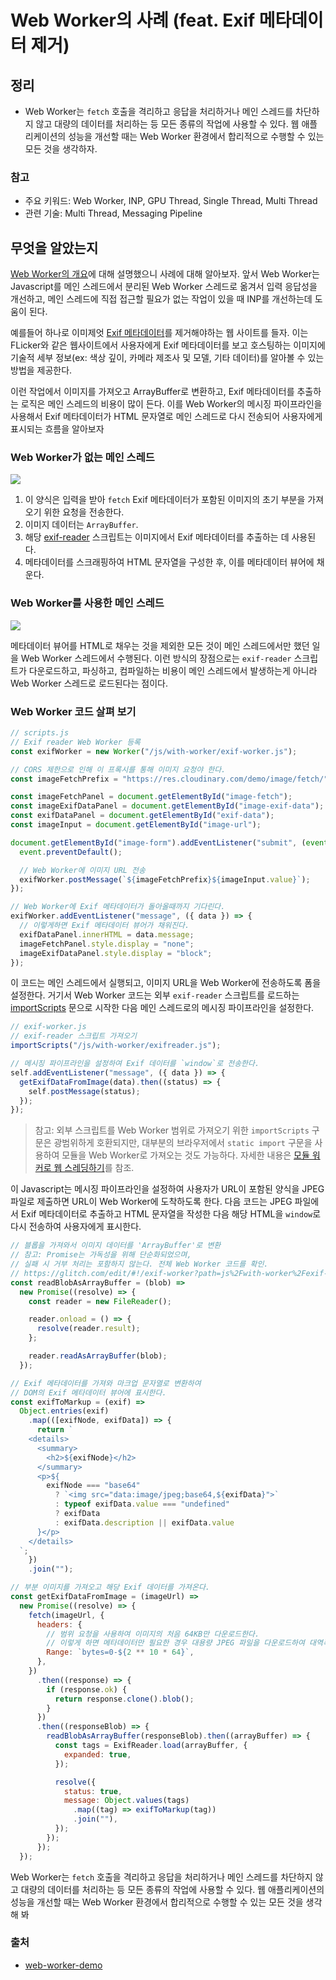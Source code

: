 # Web Worker의 사례 (feat. Exif 메타데이터 제거)

## 정리

- Web Worker는 `fetch` 호출을 격리하고 응답을 처리하거나 메인 스레드를 차단하지 않고 대량의 데이터를 처리하는 등 모든 종류의 작업에 사용할 수 있다. 웹 애플리케이션의 성능을 개선할 때는 Web Worker 환경에서 합리적으로 수행할 수 있는 모든 것을 생각하자.

### 참고

- 주요 키워드: Web Worker, INP, GPU Thread, Single Thread, Multi Thread
- 관련 기술: Multi Thread, Messaging Pipeline

## 무엇을 알았는지

[Web Worker의 개요](https://github.com/Tap-Kim/TIL/blob/main/2024/09/05_TIL.md)에 대해 설명했으니 사례에 대해 알아보자. 앞서 Web Worker는 Javascript를 메인 스레드에서 분리된 Web Worker 스레드로 옮겨서 입력 응답성을 개선하고, 메인 스레드에 직접 접근할 필요가 없는 작업이 있을 때 INP를 개선하는데 도움이 된다.

예를들어 하나로 이미제엇 [Exif 메타데이터](https://en.wikipedia.org/wiki/Exif)를 제거해야하는 웹 사이트를 들자. 이는 FLicker와 같은 웹사이트에서 사용자에게 Exif 메타데이터를 보고 호스팅하는 이미지에 기술적 세부 정보(ex: 색상 깊이, 카메라 제조사 및 모델, 기타 데이터)를 알아볼 수 있는 방법을 제공한다.

이런 작업에서 이미지를 가져오고 ArrayBuffer로 변환하고, Exif 메타데이터를 추출하는 로직은 메인 스레드의 비용이 많이 든다. 이를 Web Worker의 메시징 파이프라인을 사용해서 Exif 메타데이터가 HTML 문자열로 메인 스레드로 다시 전송되어 사용자에게 표시되는 흐름을 알아보자

### Web Worker가 없는 메인 스레드

![](https://web.dev/static/learn/performance/web-worker-demo/image/fig-1.opt_1440.png)

1. 이 양식은 입력을 받아 `fetch` Exif 메타데이터가 포함된 이미지의 초기 부분을 가져오기 위한 요청을 전송한다.
2. 이미지 데이터는 `ArrayBuffer`.
3. 해당 [exif-reader](https://www.npmjs.com/package/exif-reader) 스크립트는 이미지에서 Exif 메타데이터를 추출하는 데 사용된다.
4. 메타데이터를 스크래핑하여 HTML 문자열을 구성한 후, 이를 메타데이터 뷰어에 채운다.

### Web Worker를 사용한 메인 스레드

![](https://web.dev/static/learn/performance/web-worker-demo/image/fig-2.opt_1440.png)

메타데이터 뷰어를 HTML로 채우는 것을 제외한 모든 것이 메인 스레드에서만 했던 일을 Web Worker 스레드에서 수행된다. 이런 방식의 장점으로는 `exif-reader` 스크립트가 다운로드하고, 파싱하고, 컴파일하는 비용이 메인 스레드에서 발생하는게 아니라 Web Worker 스레드로 로드된다는 점이다.

### Web Worker 코드 살펴 보기

```js
// scripts.js
// Exif reader Web Worker 등록
const exifWorker = new Worker("/js/with-worker/exif-worker.js");

// CORS 제한으로 인해 이 프록시를 통해 이미지 요청야 한다.
const imageFetchPrefix = "https://res.cloudinary.com/demo/image/fetch/";

const imageFetchPanel = document.getElementById("image-fetch");
const imageExifDataPanel = document.getElementById("image-exif-data");
const exifDataPanel = document.getElementById("exif-data");
const imageInput = document.getElementById("image-url");

document.getElementById("image-form").addEventListener("submit", (event) => {
  event.preventDefault();

  // Web Worker에 이미지 URL 전송
  exifWorker.postMessage(`${imageFetchPrefix}${imageInput.value}`);
});

// Web Worker에 Exif 메타데이터가 돌아올때까지 기다린다.
exifWorker.addEventListener("message", ({ data }) => {
  // 이렇게하면 Exif 메타데이터 뷰어가 채워진다.
  exifDataPanel.innerHTML = data.message;
  imageFetchPanel.style.display = "none";
  imageExifDataPanel.style.display = "block";
});
```

이 코드는 메인 스레드에서 실행되고, 이미지 URL을 Web Worker에 전송하도록 폼을 설정한다. 거기서 Web Worker 코드는 외부 `exif-reader` 스크립트를 로드하는 [importScripts](https://developer.mozilla.org/docs/Web/API/WorkerGlobalScope/importScripts) 문으로 시작한 다음 메인 스레드로의 메시징 파이프라인을 설정한다.

```js
// exif-worker.js
// exif-reader 스크립트 가져오기
importScripts("/js/with-worker/exifreader.js");

// 메시징 파이프라인을 설정하여 Exif 데이터를 `window`로 전송한다.
self.addEventListener("message", ({ data }) => {
  getExifDataFromImage(data).then((status) => {
    self.postMessage(status);
  });
});
```

> 참고: 외부 스크립트를 Web Worker 범위로 가져오기 위한 `importScripts` 구문은 광범위하게 호환되지만, 대부분의 브라우저에서 `static import` 구문을 사용하여 모듈을 Web Worker로 가져오는 것도 가능하다. 자세한 내용은 [모듈 워커로 웹 스레딩하기](https://web.dev/articles/module-workers)를 참조.

이 Javascript는 메시징 파이프라인을 설정하여 사용자가 URL이 포함된 양식을 JPEG 파일로 제출하면 URL이 Web Worker에 도착하도록 한다. 다음 코드는 JPEG 파일에서 Exif 메타데이터로 추출하고 HTML 문자열을 작성한 다음 해당 HTML을 `window`로 다시 전송하여 사용자에게 표시한다.

```js
// 블롭을 가져와서 이미지 데이터를 'ArrayBuffer'로 변환
// 참고: Promise는 가독성을 위해 단순화되었으며,
// 실패 시 거부 처리는 포함하지 않는다. 전체 Web Worker 코드를 확인.
// https://glitch.com/edit/#!/exif-worker?path=js%2Fwith-worker%2Fexif-worker.js%3A10%3A5
const readBlobAsArrayBuffer = (blob) =>
  new Promise((resolve) => {
    const reader = new FileReader();

    reader.onload = () => {
      resolve(reader.result);
    };

    reader.readAsArrayBuffer(blob);
  });

// Exif 메타데이터를 가져와 마크업 문자열로 변환하여
// DOM의 Exif 메타데이터 뷰어에 표시한다.
const exifToMarkup = (exif) =>
  Object.entries(exif)
    .map(([exifNode, exifData]) => {
      return `
    <details>
      <summary>
        <h2>${exifNode}</h2>
      </summary>
      <p>${
        exifNode === "base64"
          ? `<img src="data:image/jpeg;base64,${exifData}">`
          : typeof exifData.value === "undefined"
          ? exifData
          : exifData.description || exifData.value
      }</p>
    </details>
  `;
    })
    .join("");

// 부분 이미지를 가져오고 해당 Exif 데이터를 가져온다.
const getExifDataFromImage = (imageUrl) =>
  new Promise((resolve) => {
    fetch(imageUrl, {
      headers: {
        // 범위 요청을 사용하여 이미지의 처음 64KB만 다운로드한다.
        // 이렇게 하면 메타데이터만 필요한 경우 대용량 JPEG 파일을 다운로드하여 대역폭이 낭비되는 것을 방지할 수 있다.
        Range: `bytes=0-${2 ** 10 * 64}`,
      },
    })
      .then((response) => {
        if (response.ok) {
          return response.clone().blob();
        }
      })
      .then((responseBlob) => {
        readBlobAsArrayBuffer(responseBlob).then((arrayBuffer) => {
          const tags = ExifReader.load(arrayBuffer, {
            expanded: true,
          });

          resolve({
            status: true,
            message: Object.values(tags)
              .map((tag) => exifToMarkup(tag))
              .join(""),
          });
        });
      });
  });
```

Web Worker는 `fetch` 호출을 격리하고 응답을 처리하거나 메인 스레드를 차단하지 않고 대량의 데이터를 처리하는 등 모든 종류의 작업에 사용할 수 있다. 웹 애플리케이션의 성능을 개선할 때는 Web Worker 환경에서 합리적으로 수행할 수 있는 모든 것을 생각해 봐

### 출처

- [web-worker-demo](https://web.dev/learn/performance/web-worker-demo)
